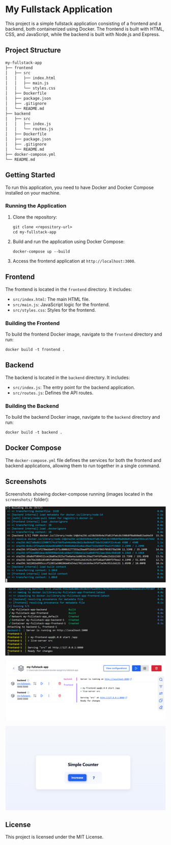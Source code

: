 # My Fullstack Application

This project is a simple fullstack application consisting of a frontend and a backend, both containerized using Docker. The frontend is built with HTML, CSS, and JavaScript, while the backend is built with Node.js and Express.

## Project Structure

```
my-fullstack-app
├── frontend
│   ├── src
│   │   ├── index.html
│   │   ├── main.js
│   │   └── styles.css
│   ├── Dockerfile
│   ├── package.json
│   ├── .gitignore
│   └── README.md
├── backend
│   ├── src
│   │   ├── index.js
│   │   └── routes.js
│   ├── Dockerfile
│   ├── package.json
│   ├── .gitignore
│   └── README.md
├── docker-compose.yml
└── README.md
```

## Getting Started

To run this application, you need to have Docker and Docker Compose installed on your machine.

### Running the Application

1. Clone the repository:
   ```
   git clone <repository-url>
   cd my-fullstack-app
   ```

2. Build and run the application using Docker Compose:
   ```
   docker-compose up --build
   ```

3. Access the frontend application at `http://localhost:3000`.

## Frontend

The frontend is located in the `frontend` directory. It includes:

- `src/index.html`: The main HTML file.
- `src/main.js`: JavaScript logic for the frontend.
- `src/styles.css`: Styles for the frontend.

### Building the Frontend

To build the frontend Docker image, navigate to the `frontend` directory and run:
```
docker build -t frontend .
```

## Backend

The backend is located in the `backend` directory. It includes:

- `src/index.js`: The entry point for the backend application.
- `src/routes.js`: Defines the API routes.

### Building the Backend

To build the backend Docker image, navigate to the `backend` directory and run:
```
docker build -t backend .
```

## Docker Compose

The `docker-compose.yml` file defines the services for both the frontend and backend applications, allowing them to run together in a single command.

## Screenshots

Screenshots showing docker-compose running (images located in the `screenshots/` folder):

![Docker Compose running 1](screenshots/image.png)

![Docker Compose running 2](screenshots/image2.png)

![Docker Compose running 3](screenshots/image3.png)

![Docker Compose running 4](screenshots/image4.png)




## License

This project is licensed under the MIT License.